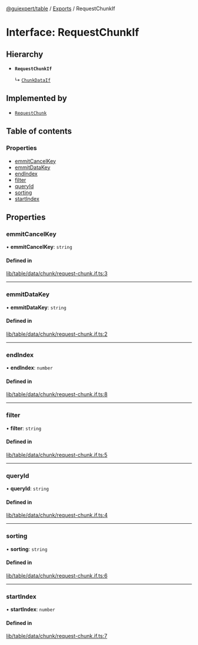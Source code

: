 [@guiexpert/table](../README.md) / [Exports](../modules.md) / RequestChunkIf

# Interface: RequestChunkIf

## Hierarchy

- **`RequestChunkIf`**

  ↳ [`ChunkDataIf`](ChunkDataIf.md)

## Implemented by

- [`RequestChunk`](../classes/RequestChunk.md)

## Table of contents

### Properties

- [emmitCancelKey](RequestChunkIf.md#emmitcancelkey)
- [emmitDataKey](RequestChunkIf.md#emmitdatakey)
- [endIndex](RequestChunkIf.md#endindex)
- [filter](RequestChunkIf.md#filter)
- [queryId](RequestChunkIf.md#queryid)
- [sorting](RequestChunkIf.md#sorting)
- [startIndex](RequestChunkIf.md#startindex)

## Properties

### emmitCancelKey

• **emmitCancelKey**: `string`

#### Defined in

[lib/table/data/chunk/request-chunk.if.ts:3](https://github.com/guiexperttable/ge-table/blob/7d8ffe2/libs/table/src/lib/table/data/chunk/request-chunk.if.ts#L3)

___

### emmitDataKey

• **emmitDataKey**: `string`

#### Defined in

[lib/table/data/chunk/request-chunk.if.ts:2](https://github.com/guiexperttable/ge-table/blob/7d8ffe2/libs/table/src/lib/table/data/chunk/request-chunk.if.ts#L2)

___

### endIndex

• **endIndex**: `number`

#### Defined in

[lib/table/data/chunk/request-chunk.if.ts:8](https://github.com/guiexperttable/ge-table/blob/7d8ffe2/libs/table/src/lib/table/data/chunk/request-chunk.if.ts#L8)

___

### filter

• **filter**: `string`

#### Defined in

[lib/table/data/chunk/request-chunk.if.ts:5](https://github.com/guiexperttable/ge-table/blob/7d8ffe2/libs/table/src/lib/table/data/chunk/request-chunk.if.ts#L5)

___

### queryId

• **queryId**: `string`

#### Defined in

[lib/table/data/chunk/request-chunk.if.ts:4](https://github.com/guiexperttable/ge-table/blob/7d8ffe2/libs/table/src/lib/table/data/chunk/request-chunk.if.ts#L4)

___

### sorting

• **sorting**: `string`

#### Defined in

[lib/table/data/chunk/request-chunk.if.ts:6](https://github.com/guiexperttable/ge-table/blob/7d8ffe2/libs/table/src/lib/table/data/chunk/request-chunk.if.ts#L6)

___

### startIndex

• **startIndex**: `number`

#### Defined in

[lib/table/data/chunk/request-chunk.if.ts:7](https://github.com/guiexperttable/ge-table/blob/7d8ffe2/libs/table/src/lib/table/data/chunk/request-chunk.if.ts#L7)
